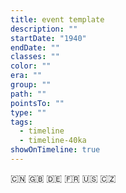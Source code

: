 ```yaml
---
title: event template
description: ""
startDate: "1940"
endDate: ""
classes: ""
color: ""
era: ""
group: ""
path: ""
pointsTo: ""
type: ""
tags:
  - timeline
  - timeline-40ka
showOnTimeline: true
---
```

🇨🇳
🇬🇧
🇩🇪
🇫🇷
🇺🇸
🇨🇿
